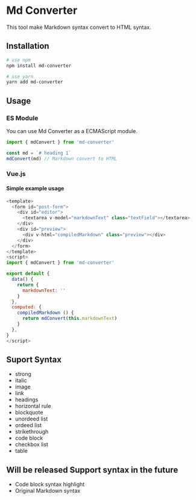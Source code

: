 # Md Converter
This tool make Markdown syntax convert to HTML syntax.

## Installation

```bash
# use npm
npm install md-converter

# use yarn
yarn add md-converter
```

## Usage
### ES Module
You can use Md Converter as a ECMAScript module.

```js
import { mdConvert } from 'md-converter'

const md = `# heading 1`
mdConvert(md) // Markdown convert to HTML
```

### Vue.js
#### Simple example usage

```js
<template>
  <form id="post-form">
    <div id="editor">
      <textarea v-model="markdownText" class="textField"></textarea>
    </div>
    <div id="preview">
      <div v-html="compiledMarkdown" class="preview"></div>
    </div>
  </form>
</template>
<script>
import { mdConvert } from 'md-converter'

export default {
  data() {
    return {
      markdownText: ''
    }
  },
  computed: {
    compiledMarkdown () {
      return mdConvert(this.markdownText)
    }
  },
}
</script>
```

## Suport Syntax
- strong
- italic
- image
- link
- headings
- horizontal rule
- blockquote
- unordeed list
- ordeed list
- strikethrough
- code block
- checkbox list
- table

## Will be released Support syntax in the future 
- Code block syntax highlight
- Original Markdown syntax
